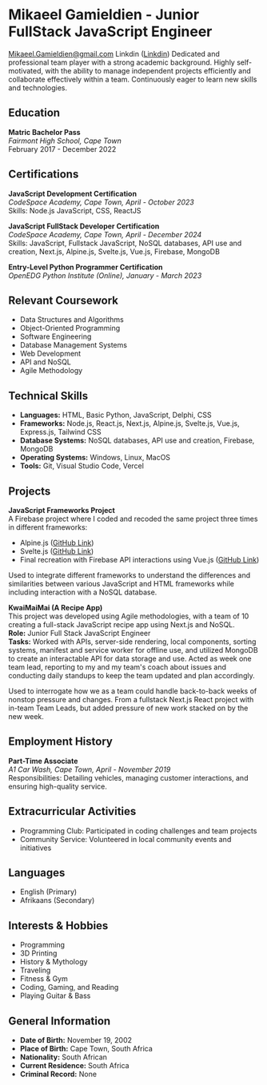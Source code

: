 # Mikaeel Gamieldien - Junior FullStack JavaScript Engineer
Mikaeel.Gamieldien@gmail.com
Linkdin ([Linkdin](https://www.linkedin.com/in/mikaeel-gamieldien-352903275/))
Dedicated and professional team player with a strong academic background. Highly self-motivated, with the ability to manage independent projects efficiently and collaborate effectively within a team. Continuously eager to learn new skills and technologies.

## Education
**Matric Bachelor Pass**  
*Fairmont High School, Cape Town*  
February 2017 - December 2022

## Certifications
**JavaScript Development Certification**  
*CodeSpace Academy, Cape Town, April - October 2023*  
Skills: Node.js JavaScript, CSS, ReactJS

**JavaScript FullStack Developer Certification**  
*CodeSpace Academy, Cape Town, April - December 2024*  
Skills: JavaScript, Fullstack JavaScript, NoSQL databases, API use and creation, Next.js, Alpine.js, Svelte.js, Vue.js, Firebase, MongoDB

**Entry-Level Python Programmer Certification**  
*OpenEDG Python Institute (Online), January - March 2023*

## Relevant Coursework
- Data Structures and Algorithms
- Object-Oriented Programming
- Software Engineering
- Database Management Systems
- Web Development
- API and NoSQL
- Agile Methodology

## Technical Skills
- **Languages:** HTML, Basic Python, JavaScript, Delphi, CSS
- **Frameworks:** Node.js, React.js, Next.js, Alpine.js, Svelte.js, Vue.js, Express.js, Tailwind CSS
- **Database Systems:** NoSQL databases, API use and creation, Firebase, MongoDB
- **Operating Systems:** Windows, Linux, MacOS
- **Tools:** Git, Visual Studio Code, Vercel

## Projects
**JavaScript Frameworks Project**  
A Firebase project where I coded and recoded the same project three times in different frameworks:  
- Alpine.js ([GitHub Link](https://github.com/K0BraKhan33/Module_2_MIKGAM156_JSE2407_D_Mikaeel-Gamieldien_JSF01))
- Svelte.js ([GitHub Link](https://github.com/K0BraKhan33/Module_3_MIKGAM156_JSE2407_D_Mikaeel-Gamieldien_JSF02))
- Final recreation with Firebase API interactions using Vue.js ([GitHub Link](https://github.com/K0BraKhan33/Module_5_MIKGAM156_JSE2407_D_Mikaeel-Gamieldien_JSF04_CapStone))

Used to integrate different frameworks to understand the differences and similarities between various JavaScript and HTML frameworks while including interaction with a NoSQL database.

**KwaiMaiMai (A Recipe App)**  
This project was developed using Agile methodologies, with a team of 10 creating a full-stack JavaScript recipe app using Next.js and NoSQL.  
**Role:** Junior Full Stack JavaScript Engineer  
**Tasks:** Worked with APIs, server-side rendering, local components, sorting systems, manifest and service worker for offline use, and utilized MongoDB to create an interactable API for data storage and use. Acted as week one team lead, reporting to my and my team's coach about issues and conducting daily standups to keep the team updated and plan accordingly.

Used to interrogate how we as a team could handle back-to-back weeks of nonstop pressure and changes. From a fullstack Next.js React project with in-team Team Leads, but added pressure of new work stacked on by the new week.

## Employment History
**Part-Time Associate**  
*A1 Car Wash, Cape Town, April - November 2019*  
Responsibilities: Detailing vehicles, managing customer interactions, and ensuring high-quality service.

## Extracurricular Activities
- Programming Club: Participated in coding challenges and team projects
- Community Service: Volunteered in local community events and initiatives

## Languages
- English (Primary)
- Afrikaans (Secondary)

## Interests & Hobbies
- Programming
- 3D Printing
- History & Mythology
- Traveling
- Fitness & Gym
- Coding, Gaming, and Reading
- Playing Guitar & Bass

## General Information
- **Date of Birth:** November 19, 2002
- **Place of Birth:** Cape Town, South Africa
- **Nationality:** South African
- **Current Residence:** South Africa
- **Criminal Record:** None
